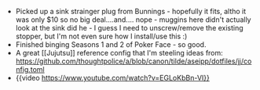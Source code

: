 - Picked up a sink strainger plug from Bunnings - hopefully it fits, altho it was only $10 so no big deal....and.... nope - muggins here didn't actually look at the sink did he - I guess I need to unscrew/remove the existing stopper, but I'm not even sure how I install/use this :)
- Finished binging Seasons 1 and 2 of Poker Face - so good.
- A great [[Jujutsu]] reference config that I'm steeling ideas from: https://github.com/thoughtpolice/a/blob/canon/tilde/aseipp/dotfiles/jj/config.toml
- {{video https://www.youtube.com/watch?v=EGLoKbBn-VI}}